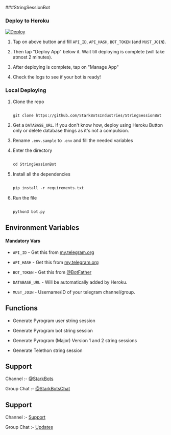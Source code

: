 ###StringSessionBot


### Deploy to Heroku

[![Deploy](https://www.herokucdn.com/deploy/button.svg)](https://heroku.com/deploy?template=https://github.com/Romeo-RJ-143/StringSessionBot)

1. Tap on above button and fill `API_ID`, `API_HASH`, `BOT_TOKEN` (and `MUST_JOIN`).

2. Then tap "Deploy App" below it. Wait till deploying is complete (will take atmost 2 minutes).

3. After deploying is complete, tap on "Manage App"

4. Check the logs to see if your bot is ready!

### Local Deploying

1. Clone the repo

   ```markdown

   git clone https://github.com/StarkBotsIndustries/StringSessionBot

   ```

2. Get a `DATABASE_URL`. If you don't know how, deploy using Heroku Button only or delete database things as it's not a compulsion.

   

3. Rename `.env.sample` to `.env` and fill the needed variables

4. Enter the directory

   ```markdown

   cd StringSessionBot

   ```

5. Install all the dependencies

   ```markdown

   pip install -r requirements.txt

   ```

6. Run the file

   ```markdown

   python3 bot.py

   ```

## Environment Variables

#### Mandatory Vars

- `API_ID` - Get this from [my.telegram.org](https://my.telegram.org/auth)

- `API_HASH` - Get this from [my.telegram.org](https://my.telegram.org/auth)

- `BOT_TOKEN` - Get this from [@BotFather](https://t.me/BotFather)

- `DATABASE_URL` - Will be automatically added by Heroku.

- `MUST_JOIN` - Username/ID of your telegram channel/group.

## Functions

- Generate Pyrogram user string session

- Generate Pyrogram bot string session

- Generate Pyrogram (Major) Version 1 and 2 string sessions

- Generate Telethon string session 

## Support

Channel :- [@StarkBots](https://t.me/StarkBots)

Group Chat :- [@StarkBotsChat](https://t.me/StarkBotsChat)

## Support

Channel :- [Support](https://t.me/RomeoBot_OP)

Group Chat :- [Updates](https://t.me/Romeo_OP)
